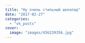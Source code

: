 ```yaml
---
title: "Ну очень стильный шоколад"
date: "2017-02-27"
categories: 
  - "vk_posts"
cover:
  image: "images/456239356.jpg"
---
```



